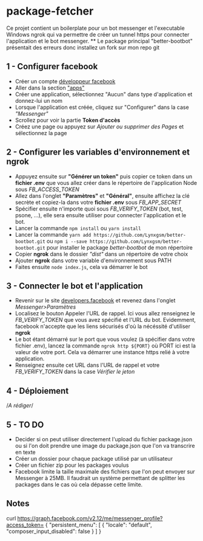 # package-fetcher

Ce projet contient un boilerplate pour un bot messenger et l'executable Windows ngrok qui va permettre de créer un tunnel https pour connecter l'application et le bot messenger.
\*\* Le package principal "better-bootbot" présentait des erreurs donc installez un fork sur mon repo git

## 1 - Configurer facebook

- Créer un compte [développeur facebook](https://developers.facebook.com/)
- Aller dans la section ["apps"](https://developers.facebook.com/apps/)
- Créer une application, sélectionnez "Aucun" dans type d'application et donnez-lui un nom
- Lorsque l'application est créée, cliquez sur "Configurer" dans la case _"Messenger"_
- Scrollez pour voir la partie **Token d'accès**
- Créez une page ou appuyez sur _Ajouter ou supprimer des Pages_ et sélectionnez la page

## 2 - Configurer les variables d'environnement et ngrok

- Appuyez ensuite sur **"Générer un token"** puis copier ce token dans un **fichier .env** que vous allez créer dans le répertoire de l'application Node sous _FB_ACCESS_TOKEN_
- Allez dans l'onglet **"Paramètres"** et **"Général"**, ensuite affichez la clé secrète et copiez-la dans votre **fichier .env** sous _FB_APP_SECRET_
- Spécifier ensuite n'importe quoi sous _FB_VERIFY_TOKEN_ (bot, test, psone, ...), elle sera ensuite utiliser pour connecter l'application et le bot.
- Lancer la commande `npm install` ou `yarn install`
- Lancer la commande `yarn add https://github.com/Lynxgsm/better-bootbot.git` ou `npm i --save https://github.com/Lynxgsm/better-bootbot.git` pour installer le package _better-bootbot_ de mon répertoire
- Copier **ngrok** dans le dossier _"dist"_ dans un répertoire de votre choix
- Ajouter **ngrok** dans votre variable d'environnement sous PATH
- Faites ensuite `node index.js`, cela va démarrer le bot

## 3 - Connecter le bot et l'application

- Revenir sur le site [developers.facebook](https://developers.facebook.com) et revenez dans l'onglet _Messenger>Paramètres_
- Localisez le bouton Appeler l'URL de rappel. Ici vous allez renseignez le _*FB_VERIFY_TOKEN*_ que vous avez spécifié et l'URL du bot. Evidemment, facebook n'accepte que les liens sécurisés d'où la nécéssité d'utiliser **ngrok**
- Le bot étant démarré sur le port que vous voulez (à spécifier dans votre fichier .env), lancez la commande `ngrok http ${PORT}` où PORT ici est la valeur de votre port. Cela va démarrer une instance https relié à votre application.
- Renseignez ensuite cet URL dans l'URL de rappel et votre _*FB_VERIFY_TOKEN*_ dans la case _Vérifier le jeton_

## 4 - Déploiement

/_A rédiger_/

## 5 - TO DO

- Decider si on peut utiliser directement l'upload du fichier package.json ou si l'on doit prendre une image du package.json que l'on va transcrire en texte
- Créer un dossier pour chaque package utilisé par un utilisateur
- Créer un fichier zip pour les packages voulus
- Facebook limite la taille maximale des fichiers que l'on peut envoyer sur Messenger à 25MB. Il faudrait un système permettant de splitter les packages dans le cas où cela dépasse cette limite.

## Notes

curl https://graph.facebook.com/v2.12/me/messenger_profile?access_token=
{
"persistent_menu": [
{
"locale": "default",
"composer_input_disabled": false
}
]
}

